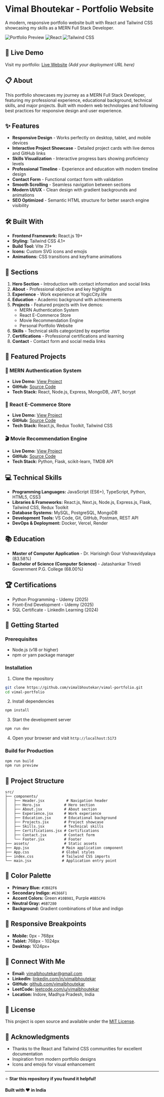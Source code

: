 # Vimal Bhoutekar - Portfolio Website

A modern, responsive portfolio website built with React and Tailwind CSS showcasing my skills as a MERN Full Stack Developer.

![Portfolio Preview](https://img.shields.io/badge/Status-Live-brightgreen)
![React](https://img.shields.io/badge/React-18+-blue)
![Tailwind CSS](https://img.shields.io/badge/Tailwind%20CSS-3.0+-06B6D4)

## 🚀 Live Demo

Visit my portfolio: [Live Website](#) *(Add your deployment URL here)*

## 📋 About

This portfolio showcases my journey as a MERN Full Stack Developer, featuring my professional experience, educational background, technical skills, and major projects. Built with modern web technologies and following best practices for responsive design and user experience.

## ✨ Features

- **Responsive Design** - Works perfectly on desktop, tablet, and mobile devices
- **Interactive Project Showcase** - Detailed project cards with live demos and GitHub links
- **Skills Visualization** - Interactive progress bars showing proficiency levels
- **Professional Timeline** - Experience and education with modern timeline design
- **Contact Form** - Functional contact form with validation
- **Smooth Scrolling** - Seamless navigation between sections
- **Modern UI/UX** - Clean design with gradient backgrounds and animations
- **SEO Optimized** - Semantic HTML structure for better search engine visibility

## 🛠️ Built With

- **Frontend Framework:** React.js 19+
- **Styling:** Tailwind CSS 4.1+
- **Build Tool:** Vite 7.1+
- **Icons:** Custom SVG icons and emojis
- **Animations:** CSS transitions and keyframe animations

## 🎯 Sections

1. **Hero Section** - Introduction with contact information and social links
2. **About** - Professional objective and key highlights
3. **Experience** - Work experience at YogicCity.life
4. **Education** - Academic background with achievements
5. **Projects** - Featured projects with live demos:
   - MERN Authentication System
   - React E-Commerce Store
   - Movie Recommendation Engine
   - Personal Portfolio Website
6. **Skills** - Technical skills categorized by expertise
7. **Certifications** - Professional certifications and learning
8. **Contact** - Contact form and social media links

## 🚀 Featured Projects

### 🔐 MERN Authentication System
- **Live Demo:** [View Project](https://mern-authentication-frontend-psns.onrender.com/)
- **GitHub:** [Source Code](https://github.com/vimalbhoutekar/Mern-Authentication)
- **Tech Stack:** React, Node.js, Express, MongoDB, JWT, bcrypt

### 🛒 React E-Commerce Store
- **Live Demo:** [View Project](https://react-ecommerce-three-mu.vercel.app/)
- **GitHub:** [Source Code](https://github.com/vimalbhoutekar/react-ecommerce)
- **Tech Stack:** React.js, Redux Toolkit, Tailwind CSS

### 🎬 Movie Recommendation Engine
- **Live Demo:** [View Project](https://vimalmovie.onrender.com/)
- **GitHub:** [Source Code](https://github.com/vimalbhoutekar/Movie-Recommendation-System-Project)
- **Tech Stack:** Python, Flask, scikit-learn, TMDB API

## 💻 Technical Skills

- **Programming Languages:** JavaScript (ES6+), TypeScript, Python, HTML5, CSS3
- **Libraries & Frameworks:** React.js, Next.js, Node.js, Express.js, Flask, Tailwind CSS, Redux Toolkit
- **Database Systems:** MySQL, PostgreSQL, MongoDB
- **Development Tools:** VS Code, Git, GitHub, Postman, REST API
- **DevOps & Deployment:** Docker, Vercel, Render

## 📚 Education

- **Master of Computer Application** - Dr. Harisingh Gour Vishwavidyalaya (83.58%)
- **Bachelor of Science (Computer Science)** - Jatashankar Trivedi Government P.G. College (68.00%)

## 🏆 Certifications

- Python Programming - Udemy (2025)
- Front-End Development - Udemy (2025)
- SQL Certificate - LinkedIn Learning (2024)

## 🚀 Getting Started

### Prerequisites

- Node.js (v18 or higher)
- npm or yarn package manager

### Installation

1. Clone the repository
```bash
git clone https://github.com/vimalbhoutekar/vimal-portfolio.git
cd vimal-portfolio
```

2. Install dependencies
```bash
npm install
```

3. Start the development server
```bash
npm run dev
```

4. Open your browser and visit `http://localhost:5173`

### Build for Production

```bash
npm run build
npm run preview
```

## 📁 Project Structure

```
src/
├── components/
│   ├── Header.jsx          # Navigation header
│   ├── Hero.jsx           # Hero section
│   ├── About.jsx          # About section
│   ├── Experience.jsx     # Work experience
│   ├── Education.jsx      # Educational background
│   ├── Projects.jsx       # Project showcase
│   ├── Skills.jsx         # Technical skills
│   ├── Certifications.jsx # Certifications
│   ├── Contact.jsx        # Contact form
│   └── Footer.jsx         # Footer
├── assets/                # Static assets
├── App.jsx               # Main application component
├── App.css               # Global styles
├── index.css             # Tailwind CSS imports
└── main.jsx              # Application entry point
```

## 🎨 Color Palette

- **Primary Blue:** `#3B82F6`
- **Secondary Indigo:** `#6366F1`
- **Accent Colors:** Green `#10B981`, Purple `#8B5CF6`
- **Neutral Gray:** `#6B7280`
- **Background:** Gradient combinations of blue and indigo

## 📱 Responsive Breakpoints

- **Mobile:** 0px - 768px
- **Tablet:** 768px - 1024px
- **Desktop:** 1024px+

## 🔗 Connect With Me

- **Email:** [vimalbhoutekar@gmail.com](mailto:vimalbhoutekar@gmail.com)
- **LinkedIn:** [linkedin.com/in/vimalbhoutekar](https://www.linkedin.com/in/vimalbhoutekar)
- **GitHub:** [github.com/vimalbhoutekar](https://github.com/vimalbhoutekar)
- **LeetCode:** [leetcode.com/u/vimalbhoutekar](https://leetcode.com/u/vimalbhoutekar/)
- **Location:** Indore, Madhya Pradesh, India

## 📄 License

This project is open source and available under the [MIT License](LICENSE).

## 🙏 Acknowledgments

- Thanks to the React and Tailwind CSS communities for excellent documentation
- Inspiration from modern portfolio designs
- Icons and emojis for visual enhancement

---

⭐ **Star this repository if you found it helpful!**

**Built with ❤️ in India**
